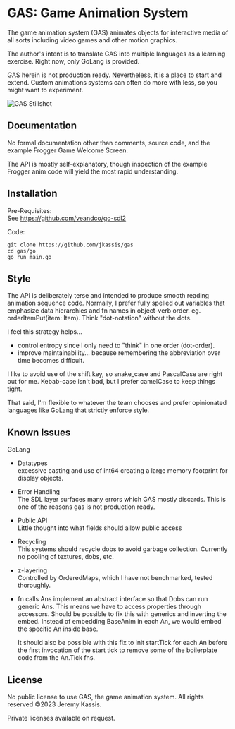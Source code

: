 GAS: Game Animation System
==========================
The game animation system (GAS) animates objects for interactive media of all sorts including video games and other motion graphics.

The author's intent is to translate GAS into multiple languages as a learning exercise.  Right now, only GoLang is provided.

GAS herein is not production ready. Nevertheless, it is a place to start and extend. Custom animations systems can often do more with less, so you might want to experiment.

![GAS Stillshot](https://raw.githubusercontent.com/jkassis/gas/main/screens/frogger.intro.png)

Documentation
-------------
No formal documentation other than comments, source code, and the example Frogger Game Welcome Screen.

The API is mostly self-explanatory, though inspection of the example Frogger anim code will yield the most rapid understanding.


Installation
------------
Pre-Requisites:  
See https://github.com/veandco/go-sdl2

Code:
```
git clone https://github.com/jkassis/gas
cd gas/go
go run main.go
```

Style
-------------
The API is deliberately terse and intended to produce smooth reading animation sequence code. Normally, I prefer fully spelled out variables that emphasize data hierarchies and fn names in object-verb order. eg. orderItemPut(item: Item). Think "dot-notation" without the dots.

I feel this strategy helps...
  * control entropy since I only need to "think" in one order (dot-order).
  * improve maintainability... because remembering the abbreviation over time becomes difficult.

I like to avoid use of the shift key, so snake_case and PascalCase are right out for me. Kebab-case isn't bad, but I prefer camelCase to keep things tight.

That said, I'm flexible to whatever the team chooses and prefer opinionated languages like GoLang that strictly enforce style.


Known Issues
-----------------------

GoLang
* Datatypes  
  excessive casting and use of int64 creating a large memory footprint for display objects.
* Error Handling  
  The SDL layer surfaces many errors which GAS mostly discards. This is one of the reasons gas is not production ready.
* Public API  
  Little thought into what fields should allow public access
* Recycling  
  This systems should recycle dobs to avoid garbage collection. Currently no pooling of textures, dobs, etc.
* z-layering  
  Controlled by OrderedMaps, which I have not benchmarked, tested thoroughly.
* fn calls
  Ans implement an abstract interface so that Dobs can run generic Ans. This means we have to access properties through accessors. Should be possible to fix this with generics and inverting the embed. Instead of embedding BaseAnim in each An, we would embed the specific An inside base.

  It should also be possible with this fix to init startTick for each An before the first invocation of the start tick to remove some of the boilerplate code from the An.Tick fns.


## License
No public license to use GAS, the game animation system. All rights reserved ©2023 Jeremy Kassis.

Private licenses available on request.



